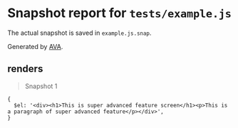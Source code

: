 # Snapshot report for `tests/example.js`

The actual snapshot is saved in `example.js.snap`.

Generated by [AVA](https://ava.li).

## renders

> Snapshot 1

    {
      $el: '<div><h1>This is super advanced feature screen</h1><p>This is a paragraph of super advanced feature</p></div>',
    }
